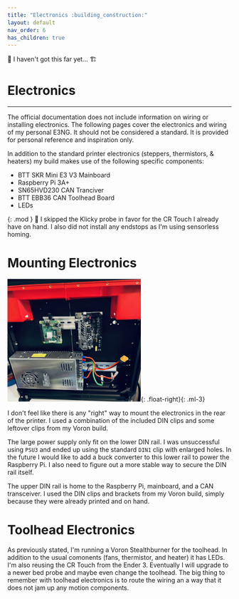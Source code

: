```yaml
---
title: "Electronics :building_construction:"
layout: default
nav_order: 6
has_children: true
---
```


:construction: 
I haven't got this far yet...
:building_construction: 

# Electronics

---

The official documentation does not include information on wiring or installing electronics. The following pages cover the electronics and wiring of my personal E3NG. It should not be considered a standard. It is provided for personal reference and inspiration only.

In addition to the standard printer electronics (steppers, thermistors, & heaters) my build makes use of the following specific components:

* BTT SKR Mini E3 V3 Mainboard
* Raspberry Pi 3A+
* SN65HVD230 CAN Tranciver
* BTT EBB36 CAN Toolhead Board
* LEDs

{: .mod }
:wrench: I skipped the Klicky probe in favor for the CR Touch I already have on hand. I also did not install any endstops as I'm using sensorless homing.

# Mounting Electronics

<img src="/assets/electronics.png" width="300">{: .float-right}{: .ml-3}

I don't feel like there is any "right" way to mount the electronics in the rear of the printer. I used a combination of the included DIN clips and some leftover clips from my Voron build.

The large power supply only fit on the lower DIN rail. I was unsuccessful using `PSU3` and ended up using the standard `DIN1` clip with enlarged holes. In the future I would like to add a buck converter to this lower rail to power the Raspberry Pi. I also need to figure out a more stable way to secure the DIN rail itself.

The upper DIN rail is home to the Raspberry Pi, mainboard, and a CAN transceiver.  I used the DIN clips and brackets from my Voron build, simply because they were already printed and on hand.

# Toolhead Electronics

As previously stated, I'm running a Voron Stealthburner for the toolhead. In addition to the usual comonents (fans, thermistor, and heater) it has LEDs. I'm also reusing the CR Touch from the Ender 3. Eventually I will upgrade to a newer bed probe and maybe even change the toolhead. The big thing to remember with toolhead electronics is to route the wiring an a way that it does not jam up any motion components.

